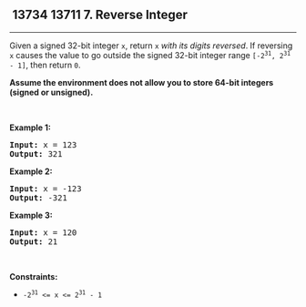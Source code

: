 <h2> 13734 13711
7. Reverse Integer</h2><hr><div><p>Given a signed 32-bit integer <code>x</code>, return <code>x</code><em> with its digits reversed</em>. If reversing <code>x</code> causes the value to go outside the signed 32-bit integer range <code>[-2<sup>31</sup>, 2<sup>31</sup> - 1]</code>, then return <code>0</code>.</p>

<p><strong>Assume the environment does not allow you to store 64-bit integers (signed or unsigned).</strong></p>

<p>&nbsp;</p>
<p><strong class="example">Example 1:</strong></p>

<pre><strong>Input:</strong> x = 123
<strong>Output:</strong> 321
</pre>

<p><strong class="example">Example 2:</strong></p>

<pre><strong>Input:</strong> x = -123
<strong>Output:</strong> -321
</pre>

<p><strong class="example">Example 3:</strong></p>

<pre><strong>Input:</strong> x = 120
<strong>Output:</strong> 21
</pre>

<p>&nbsp;</p>
<p><strong>Constraints:</strong></p>

<ul>
	<li><code>-2<sup>31</sup> &lt;= x &lt;= 2<sup>31</sup> - 1</code></li>
</ul>
</div>